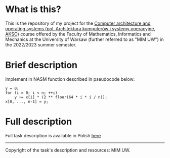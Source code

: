 # What is this?

This is the repository of my project for the [Computer architecture and operating systems (pol. Architektura komputerów i systemy operacyjne, AKSO)](https://usosweb.mimuw.edu.pl/kontroler.php?_action=katalog2/przedmioty/pokazPrzedmiot&prz_kod=1000-212bAKSO) course offered by the Faculty of Mathematics, Informatics and Mechanics at the University of Warsaw (further referred to as "MIM UW") in the 2022/2023 summer semester.

# Brief description
Implement in NASM function described in pseudocode below:
```
y = 0;
for (i = 0; i < n; ++i)
    y += x[i] * (2 ** floor(64 * i * i / n));
x[0, ..., n-1] = y;
```

# Full description 
Full task description is available in Polish [here](https://github.com/szwedkarol/mimuw/blob/main/AKSO/ProjektSum/SUM_PL.png)

---
Copyright of the task's description and resources: MIM UW.
